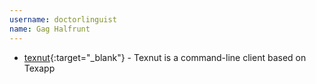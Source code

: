 ```yaml
---
username: doctorlinguist
name: Gag Halfrunt
---
```


* [texnut](http://www.floodgap.com/software/texnut/){:target="_blank"} - Texnut is a command-line client based on Texapp 
